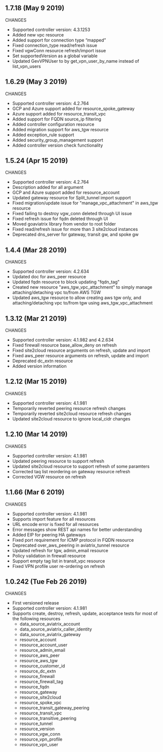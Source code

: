 ## 1.7.18 (May 9 2019)

CHANGES
  - Supported controller version: 4.3.1253
  - Added new vpc resource
  - Added support for connection type “mapped”
  - Fixed connection_type read/refresh issue
  - Fixed vgwConn resource refresh/import issue
  - Set supportedVersion as a global variable
  - Updated GevVPNUser to by get_vpn_user_by_name instead of list_vpn_users 
  
  
## 1.6.29 (May 3 2019)

CHANGES
  - Supported controller version: 4.2.764
  - GCP and Azure support added for resource_spoke_gateway
  - Azure support added for resource_transit_vpc
  - Added support for FQDN source_ip filtering
  - Added controller configuration resource
  - Added migration support for aws_tgw resource
  - Added exception_rule support
  - Added security_group_management support
  - Added controller version check functionality
  

## 1.5.24 (Apr 15 2019)

CHANGES
  - Supported controller version: 4.2.764
  - Description added for all argument
  - GCP and Azure support added for resource_account
  - Updated gateway resource for Split_tunnel import support
  - Fixed migration/update issue for "manage_vpc_attachment" in aws_tgw resource
  - Fixed failing to destroy vgw_conn deleted through UI issue
  - Fixed refresh issue for fqdn deleted through UI
  - Moved goaviatrix library from vendor to root folder
  - Fixed read/refresh issue for more than 3 site2cloud instances
  - Deprecated dns_server for gateway, transit gw, and spoke gw
  
  
## 1.4.4 (Mar 28 2019)

CHANGES
  - Supported controller version: 4.2.634
  - Updated doc for aws_peer resource
  - Updated fqdn resource to block updating "fqdn_tag" 
  - Created new resource "aws_tgw_vpc_attachment" to simply manage attaching/detaching vpc to/from AWS TGW
  - Updated aws_tgw resource to allow creating aws tgw only, and attaching/detaching vpc to/from tgw using aws_tgw_vpc_attachment


## 1.3.12 (Mar 21 2019)

CHANGES
  - Supported controller version: 4.1.982 and 4.2.634
  - Fixed firewall resource base_allow_deny on refresh
  - Fixed site2cloud resource arguments on refresh, update and import
  - Fixed aws_peer resource arguments on refresh, update and import
  - Deprecated dc_extn resource
  - Added version information 
  

## 1.2.12 (Mar 15 2019)

CHANGES
  - Supported controller version: 4.1.981 
  - Temporarily reverted peering resource refresh changes
  - Temporarily reverted site2cloud resource refresh changes
  - Updated site2cloud resource to ignore local_cidr changes

  
## 1.2.10 (Mar 14 2019)

CHANGES
  - Supported controller version: 4.1.981
  - Updated peering resource to support refresh
  - Updated site2cloud resource to support refresh of some paramters
  - Corrected taq list reordering on gateway resource refresh
  - Corrected VGW resource on refresh

  
## 1.1.66 (Mar 6 2019)

CHANGES
  - Supported controller version: 4.1.981
  - Supports import feature for all resources
  - URL encode error is fixed for all resources
  - Error messages show REST api names for better understanding
  - Added EIP for peering HA gateways
  - Fixed port requirement for ICMP protocol in FQDN resource
  - Deprecated over_aws_peering in aviatrix_tunnel resource
  - Updated refresh for tgw, admin_email resource
  - Policy validation in firewall resource
  - Support empty tag list in transit_vpc resource
  - Fixed VPN profile user re-ordering on refresh

  
## 1.0.242 (Tue Feb 26 2019)

CHANGES
 
  - First versioned release
  - Supported controller version: 4.1.981
  - Supports create, destroy, refresh, update, acceptance tests for most of the following resources
      - data_source_aviatrix_account
      - data_source_aviatrix_caller_identity
      - data_source_aviatrix_gateway
      - resource_account
      - resource_account_user
      - resource_admin_email
      - resource_aws_peer
      - resource_aws_tgw
      - resource_customer_id
      - resource_dc_extn
      - resource_firewall
      - resource_firewall_tag
      - resource_fqdn
      - resource_gateway
      - resource_site2cloud
      - resource_spoke_vpc
      - resource_transit_gateway_peering
      - resource_transit_vpc
      - resource_transitive_peering
      - resource_tunnel
      - resource_version
      - resource_vgw_conn
      - resource_vpn_profile
      - resource_vpn_user 
